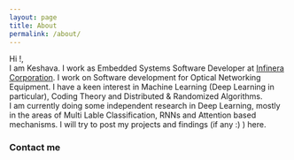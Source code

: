 ```yaml
---
layout: page
title: About
permalink: /about/
---
```


Hi !, <br/>
    I am Keshava. I work as Embedded Systems Software Developer at [Infinera Corporation](http://infinera.com). 
    I work on Software development for Optical Networking Equipment. I have a keen interest in Machine Learning (Deep Learning in particular), Coding Theory and Distributed & Randomized Algorithms. <br/>
    I am currently doing some independent research in Deep Learning, mostly in the areas of Multi Lable Classification, RNNs and Attention based mechanisms. I will try to post my projects and findings (if any :) ) here.

### Contact me

